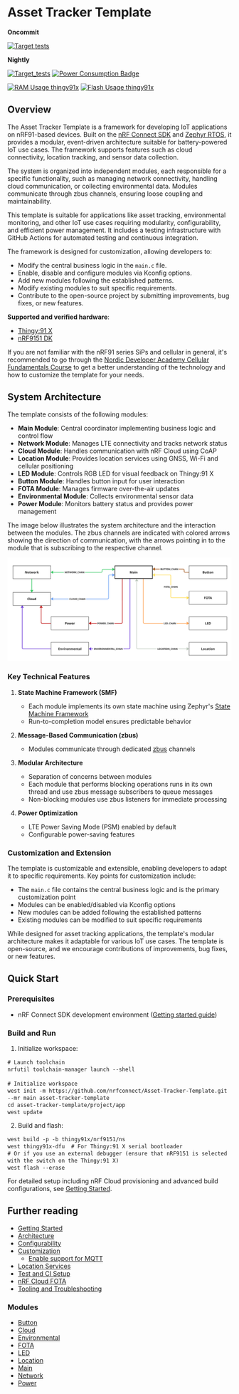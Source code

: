 # Asset Tracker Template

**Oncommit**

[![Target tests](https://github.com/nrfconnect/Asset-Tracker-Template/actions/workflows/build-and-target-test.yml/badge.svg)](https://github.com/nrfconnect/Asset-Tracker-Template/actions/workflows/build-and-target-test.yml)

**Nightly**

[![Target_tests](https://github.com/nrfconnect/Asset-Tracker-Template/actions/workflows/build-and-target-test.yml/badge.svg?event=schedule)](https://github.com/nrfconnect/Asset-Tracker-Template/actions/workflows/build-and-target-test.yml?query=branch%3Amain+event%3Aschedule)
[![Power Consumption Badge](https://img.shields.io/endpoint?url=https://nrfconnect.github.io/Asset-Tracker-Template/power_badge.json)](https://nrfconnect.github.io/Asset-Tracker-Template/power_measurements_plot.html)

[![RAM Usage thingy91x](https://img.shields.io/endpoint?url=https://nrfconnect.github.io/Asset-Tracker-Template/ram_badge.json)](https://nrfconnect.github.io/Asset-Tracker-Template/ram_history_plot.html)
[![Flash Usage thingy91x](https://img.shields.io/endpoint?url=https://nrfconnect.github.io/Asset-Tracker-Template/flash_badge.json)](https://nrfconnect.github.io/Asset-Tracker-Template/flash_history_plot.html)

## Overview

The Asset Tracker Template is a framework for developing IoT applications on nRF91-based devices. Built on the [nRF Connect SDK](https://www.nordicsemi.com/Products/Development-software/nRF-Connect-SDK) and [Zephyr RTOS](https://docs.zephyrproject.org/latest/), it provides a modular, event-driven architecture suitable for battery-powered IoT use cases. The framework supports features such as cloud connectivity, location tracking, and sensor data collection.

The system is organized into independent modules, each responsible for a specific functionality, such as managing network connectivity, handling cloud communication, or collecting environmental data. Modules communicate through zbus channels, ensuring loose coupling and maintainability.

This template is suitable for applications like asset tracking, environmental monitoring, and other IoT use cases requiring modularity, configurability, and efficient power management. It includes a testing infrastructure with GitHub Actions for automated testing and continuous integration.

The framework is designed for customization, allowing developers to:

* Modify the central business logic in the `main.c` file.
* Enable, disable and configure modules via Kconfig options.
* Add new modules following the established patterns.
* Modify existing modules to suit specific requirements.
* Contribute to the open-source project by submitting improvements, bug fixes, or new features.

**Supported and verified hardware**:

* [Thingy:91 X](https://www.nordicsemi.com/Products/Development-hardware/Nordic-Thingy-91-X)
* [nRF9151 DK](https://www.nordicsemi.com/Products/Development-hardware/nRF9151-DK)

If you are not familiar with the nRF91 series SiPs and cellular in general, it's recommended to go through the [Nordic Developer Academy Cellular Fundamentals Course](https://academy.nordicsemi.com/courses/cellular-iot-fundamentals) to get a better understanding of the technology and how to customize the template for your needs.

## System Architecture

The template consists of the following modules:

* **Main Module**: Central coordinator implementing business logic and control flow
* **Network Module**: Manages LTE connectivity and tracks network status
* **Cloud Module**: Handles communication with nRF Cloud using CoAP
* **Location Module**: Provides location services using GNSS, Wi-Fi and cellular positioning
* **LED Module**: Controls RGB LED for visual feedback on Thingy:91 X
* **Button Module**: Handles button input for user interaction
* **FOTA Module**: Manages firmware over-the-air updates
* **Environmental Module**: Collects environmental sensor data
* **Power Module**: Monitors battery status and provides power management

The image below illustrates the system architecture and the interaction between the modules.
The zbus channels are indicated with colored arrows showing the direction of communication, with the arrows pointing in to the module that is subscribing to the respective channel.

![System overview](docs/images/system_overview.png)

### Key Technical Features

1. **State Machine Framework (SMF)**
   * Each module implements its own state machine using Zephyr's [State Machine Framework](https://docs.nordicsemi.com/bundle/ncs-latest/page/zephyr/services/smf/index.html)
   * Run-to-completion model ensures predictable behavior

2. **Message-Based Communication (zbus)**
   * Modules communicate through dedicated [zbus](https://docs.nordicsemi.com/bundle/ncs-latest/page/zephyr/services/zbus/index.html) channels

3. **Modular Architecture**
   * Separation of concerns between modules
   * Each module that performs blocking operations runs in its own thread and use zbus message subscribers to queue messages
   * Non-blocking modules use zbus listeners for immediate processing

4. **Power Optimization**
   * LTE Power Saving Mode (PSM) enabled by default
   * Configurable power-saving features

### Customization and Extension

The template is customizable and extensible, enabling developers to adapt it to specific requirements. Key points for customization include:

* The `main.c` file contains the central business logic and is the primary customization point
* Modules can be enabled/disabled via Kconfig options
* New modules can be added following the established patterns
* Existing modules can be modified to suit specific requirements

While designed for asset tracking applications, the template's modular architecture makes it adaptable for various IoT use cases. The template is open-source, and we encourage contributions of improvements, bug fixes, or new features.

## Quick Start

### Prerequisites

* nRF Connect SDK development environment ([Getting started guide](https://docs.nordicsemi.com/bundle/ncs-latest/page/nrf/installation.html))

### Build and Run

1. Initialize workspace:

```shell
# Launch toolchain
nrfutil toolchain-manager launch --shell

# Initialize workspace
west init -m https://github.com/nrfconnect/Asset-Tracker-Template.git --mr main asset-tracker-template
cd asset-tracker-template/project/app
west update
```

2. Build and flash:

```shell
west build -p -b thingy91x/nrf9151/ns
west thingy91x-dfu  # For Thingy:91 X serial bootloader
# Or if you use an external debugger (ensure that nRF9151 is selected with the switch on the Thingy:91 X)
west flash --erase
```

For detailed setup including nRF Cloud provisioning and advanced build configurations, see [Getting Started](docs/common/getting_started.md).

## Further reading

* [Getting Started](docs/common/getting_started.md)
* [Architecture](docs/common/architecture.md)
* [Configurability](docs/common/configurability.md)
* [Customization](docs/common/customization.md)
  * [Enable support for MQTT](docs/common/customization.md#enable-support-for-mqtt)
* [Location Services](docs/common/location_services.md)
* [Test and CI Setup](docs/common/test_and_ci_setup.md)
* [nRF Cloud FOTA](docs/common/nrfcloud_fota.md)
* [Tooling and Troubleshooting](docs/common/tooling_troubleshooting.md)

### Modules

* [Button](docs/modules/button.md)
* [Cloud](docs/modules/cloud.md)
* [Environmental](docs/modules/environmental.md)
* [FOTA](docs/modules/fota.md)
* [LED](docs/modules/led.md)
* [Location](docs/modules/location.md)
* [Main](docs/modules/main.md)
* [Network](docs/modules/network.md)
* [Power](docs/modules/power.md)
